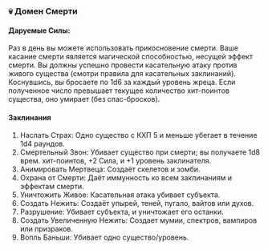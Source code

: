 ### 💀 Домен Смерти
#### Даруемые Силы:
Раз в день вы можете использовать прикосновение смерти. Ваше касание смерти является магической способностью, несущей эффект смерти. Вы должны успешно провести касательную атаку против живого существа (смотри правила для касательных заклинаний). Коснувшись, вы бросаете по 1d6 за каждый уровень жреца. Если полученное число превышает текущее количество хит-поинтов существа, оно умирает (без спас-бросков).
#### Заклинания
1. Наслать Страх: Одно существо с КХП 5 и меньше убегает в течение 1d4 раундов.
2. Смертельный Звон: Убивает существо при смерти; вы получаете 1d8 врем. хит-поинтов, +2 Сила, и +1 уровень заклинателя.
3. Анимировать Мертвеца: Создаёт скелетов и зомби.
4. Охрана от Смерти: Даёт иммунность ко всем заклинаниям и эффектам смерти.
5. Уничтожить Живое: Касательная атака убивает субъекта.
6. Создать Нежить: Создаёт упырей, теней, пугало, вайтов или духов.
7. Разрушение: Убивает субъекта, и уничтожает его останки.
8. Создать Увеличенную Нежить: Создает мумии, спектров, вампиров или призраков.
9. Вопль Баньши: Убивает одно существо/уровень.
